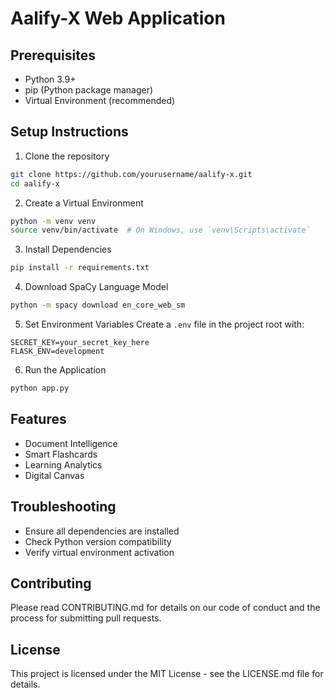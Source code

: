 # Aalify-X Web Application

## Prerequisites
- Python 3.9+
- pip (Python package manager)
- Virtual Environment (recommended)

## Setup Instructions

1. Clone the repository
```bash
git clone https://github.com/yourusername/aalify-x.git
cd aalify-x
```

2. Create a Virtual Environment
```bash
python -m venv venv
source venv/bin/activate  # On Windows, use `venv\Scripts\activate`
```

3. Install Dependencies
```bash
pip install -r requirements.txt
```

4. Download SpaCy Language Model
```bash
python -m spacy download en_core_web_sm
```

5. Set Environment Variables
Create a `.env` file in the project root with:
```
SECRET_KEY=your_secret_key_here
FLASK_ENV=development
```

6. Run the Application
```bash
python app.py
```

## Features
- Document Intelligence
- Smart Flashcards
- Learning Analytics
- Digital Canvas

## Troubleshooting
- Ensure all dependencies are installed
- Check Python version compatibility
- Verify virtual environment activation

## Contributing
Please read CONTRIBUTING.md for details on our code of conduct and the process for submitting pull requests.

## License
This project is licensed under the MIT License - see the LICENSE.md file for details.
